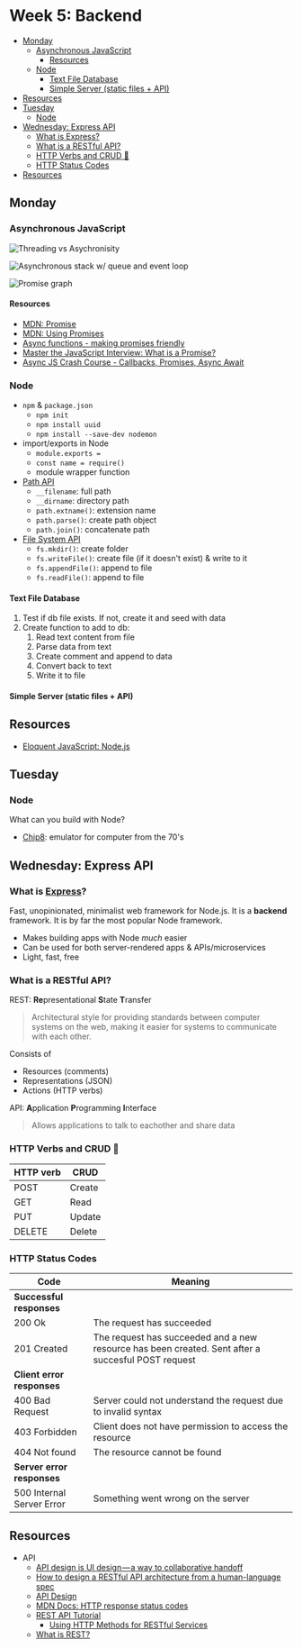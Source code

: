 # Week 5: Backend

* [Monday](#monday)
  * [Asynchronous JavaScript](#asynchronous-javascript)
    * [Resources](#resources)
  * [Node](#node)
    * [Text File Database](#text-file-database)
    * [Simple Server (static files + API)](#simple-server-static-files--api)
* [Resources](#resources-1)
* [Tuesday](#tuesday)
  * [Node](#node-1)
* [Wednesday: Express API](#wednesday-express-api)
  * [What is Express?](#what-is-express)
  * [What is a RESTful API?](#what-is-a-restful-api)
  * [HTTP Verbs and CRUD 💩](#http-verbs-and-crud-)
  * [HTTP Status Codes](#http-status-codes)
* [Resources](#resources-2)

## Monday

### Asynchronous JavaScript

![Threading vs Asychronisity](https://eloquentjavascript.net/img/control-io.svg)

![Asynchronous stack w/ queue and event loop](https://cdn-images-1.medium.com/max/600/1*9iOmFwC3PWUD8RFLsxzBXQ.jpeg)

![Promise graph](https://cdn-images-1.medium.com/max/1600/1*5Oj4qxp6BaWyAgZzLbddxQ.png)

#### Resources

- [MDN: Promise](https://developer.mozilla.org/en-US/docs/Web/JavaScript/Reference/Global_Objects/Promise)
- [MDN: Using Promises](https://developer.mozilla.org/en-US/docs/Web/JavaScript/Guide/Using_promises#Creating_a_Promise_around_an_old_callback_API)
- [Async functions - making promises friendly](https://developers.google.com/web/fundamentals/primers/async-functions)
- [Master the JavaScript Interview: What is a Promise?](https://medium.com/javascript-scene/master-the-javascript-interview-what-is-a-promise-27fc71e77261)
- [Async JS Crash Course - Callbacks, Promises, Async Await](https://www.youtube.com/watch?v=PoRJizFvM7s)

### Node

- `npm` & `package.json`
  - `npm init`
  - `npm install uuid`
  - `npm install --save-dev nodemon`
- import/exports in Node
  - `module.exports =`
  - `const name = require()`
  - module wrapper function
- [Path API](https://nodejs.org/dist/latest-v11.x/docs/api/path.html)
  - `__filename`: full path
  - `__dirname`: directory path
  - `path.extname()`: extension name
  - `path.parse()`: create path object
  - `path.join()`: concatenate path
- [File System API](https://nodejs.org/api/fs.html)
  - `fs.mkdir()`: create folder
  - `fs.writeFile()`: create file (if it doesn't exist) & write to it
  - `fs.appendFile()`: append to file
  - `fs.readFile()`: append to file

#### Text File Database

1. Test if db file exists. If not, create it and seed with data
2. Create function to add to db:
   1. Read text content from file
   2. Parse data from text
   3. Create comment and append to data
   4. Convert back to text
   5. Write it to file

#### Simple Server (static files + API)

## Resources

- [Eloquent JavaScript: Node.js](https://eloquentjavascript.net/20_node.html)

## Tuesday

### Node

What can you build with Node?

- [Chip8](https://github.com/taniarascia/chip8): emulator for computer from the 70's

## Wednesday: Express API

### What is [Express](https://expressjs.com/)?

Fast, unopinionated, minimalist web framework for Node.js. It is a **backend** framework. It is by far the most popular Node framework.

- Makes building apps with Node _much_ easier
- Can be used for both server-rendered apps & APIs/microservices
- Light, fast, free

### What is a RESTful API?

REST: **Re**presentational **S**tate **T**ransfer

> Architectural style for providing standards between computer systems on the web, making it easier for systems to communicate with each other.

Consists of

- Resources (comments)
- Representations (JSON)
- Actions (HTTP verbs)

API: **A**pplication **P**rogramming **I**nterface

> Allows applications to talk to eachother and share data

### HTTP Verbs and CRUD 💩

| HTTP verb | CRUD   |
| --------- | ------ |
| POST      | Create |
| GET       | Read   |
| PUT       | Update |
| DELETE    | Delete |

### HTTP Status Codes

| Code                       | Meaning                                                                                            |
| -------------------------- | -------------------------------------------------------------------------------------------------- |
| **Successful responses**   |                                                                                                    |
| 200 Ok                     | The request has succeeded                                                                          |
| 201 Created                | The request has succeeded and a new resource has been created. Sent after a succesful POST request |
| **Client error responses** |                                                                                                    |
| 400 Bad Request            | Server could not understand the request due to invalid syntax                                      |
| 403 Forbidden              | Client does not have permission to access the resource                                             |
| 404 Not found              | The resource cannot be found                                                                       |
| **Server error responses** |                                                                                                    |
| 500 Internal Server Error  | Something went wrong on the server                                                                 |


## Resources

* API
  * [API design is UI design — a way to collaborative handoff](https://uxdesign.cc/api-design-is-ui-design-a-way-to-collaborative-handoff-3d31ff57bb1)
  * [How to design a RESTful API architecture from a human-language spec](https://www.oreilly.com/learning/how-to-design-a-restful-api-architecture-from-a-human-language-spec)
  * [API Design](https://docs.microsoft.com/en-us/azure/architecture/best-practices/api-design)
  * [MDN Docs: HTTP response status codes](https://developer.mozilla.org/en-US/docs/Web/HTTP/Status)
  * [REST API Tutorial](https://www.restapitutorial.com/)
    * [Using HTTP Methods for RESTful Services](https://www.restapitutorial.com/lessons/httpmethods.html)
  * [What is REST?](https://www.codecademy.com/articles/what-is-rest)